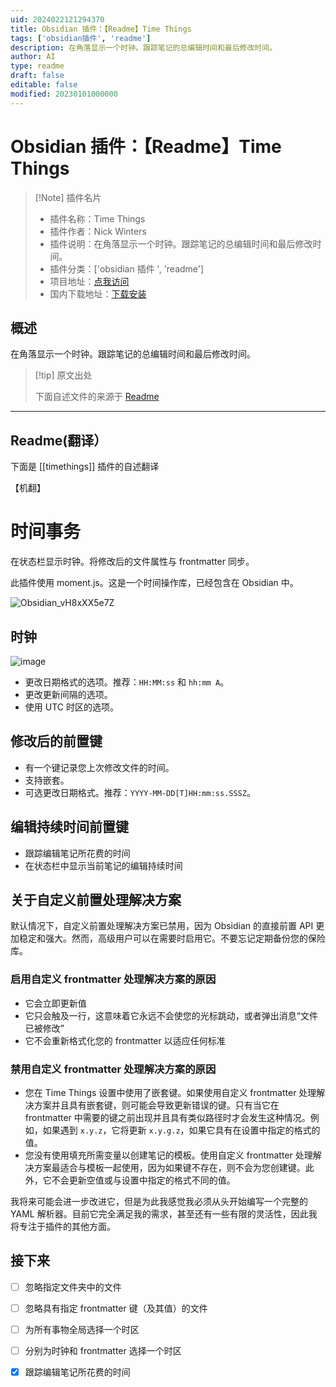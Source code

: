 ```yaml
---
uid: 2024022121294370
title: Obsidian 插件：【Readme】Time Things
tags: ['obsidian插件', 'readme']
description: 在角落显示一个时钟。跟踪笔记的总编辑时间和最后修改时间。
author: AI
type: readme
draft: false
editable: false
modified: 20230101000000
---
```


# Obsidian 插件：【Readme】Time Things

> [!Note] 插件名片
> - 插件名称：Time Things
> - 插件作者：Nick Winters
> - 插件说明：在角落显示一个时钟。跟踪笔记的总编辑时间和最后修改时间。
> - 插件分类：['obsidian 插件 ', 'readme']
> - 项目地址：[点我访问](https://github.com/DynamicPlayerSector/timethings)
> - 国内下载地址：[下载安装](https://pkmer.cn/products/plugin/pluginMarket/?timethings)

## 概述

在角落显示一个时钟。跟踪笔记的总编辑时间和最后修改时间。

> [!tip] 原文出处
>
>下面自述文件的来源于 [Readme](https://ghproxy.net/https://raw.githubusercontent.com/DynamicPlayerSector/timethings/main/README.md)

---

## Readme(翻译）

下面是 [[timethings]] 插件的自述翻译

【机翻】

# 时间事务

在状态栏显示时钟。将修改后的文件属性与 frontmatter 同步。

此插件使用 moment.js。这是一个时间操作库，已经包含在 Obsidian 中。

![Obsidian_vH8xXX5e7Z](https://cdn.pkmer.cn/covers/timethings_1_0.gif!pkmer)

## 时钟

![image](https://cdn.pkmer.cn/covers/timethings_1_1.png!pkmer)

- 更改日期格式的选项。推荐：`HH:MM:ss` 和 `hh:mm A`。
- 更改更新间隔的选项。
- 使用 UTC 时区的选项。

## 修改后的前置键

- 有一个键记录您上次修改文件的时间。
- 支持嵌套。
- 可选更改日期格式。推荐：`YYYY-MM-DD[T]HH:mm:ss.SSSZ`。

## 编辑持续时间前置键

- 跟踪编辑笔记所花费的时间
- 在状态栏中显示当前笔记的编辑持续时间

## 关于自定义前置处理解决方案

默认情况下，自定义前置处理解决方案已禁用，因为 Obsidian 的直接前置 API 更加稳定和强大。然而，高级用户可以在需要时启用它。不要忘记定期备份您的保险库。

### 启用自定义 frontmatter 处理解决方案的原因

- 它会立即更新值
- 它只会触及一行，这意味着它永远不会使您的光标跳动，或者弹出消息“文件已被修改”
- 它不会重新格式化您的 frontmatter 以适应任何标准

### 禁用自定义 frontmatter 处理解决方案的原因

- 您在 Time Things 设置中使用了嵌套键。如果使用自定义 frontmatter 处理解决方案并且具有嵌套键，则可能会导致更新错误的键。只有当它在 frontmatter 中需要的键之前出现并且具有类似路径时才会发生这种情况。例如，如果遇到 `x.y.z`，它将更新 `x.y.g.z`，如果它具有在设置中指定的格式的值。
- 您没有使用填充所需变量以创建笔记的模板。使用自定义 frontmatter 处理解决方案最适合与模板一起使用，因为如果键不存在，则不会为您创建键。此外，它不会更新空值或与设置中指定的格式不同的值。

我将来可能会进一步改进它，但是为此我感觉我必须从头开始编写一个完整的 YAML 解析器。目前它完全满足我的需求，甚至还有一些有限的灵活性，因此我将专注于插件的其他方面。

## 接下来

- [ ] 忽略指定文件夹中的文件
- [ ] 忽略具有指定 frontmatter 键（及其值）的文件
- [ ] 为所有事物全局选择一个时区
- [ ] 分别为时钟和 frontmatter 选择一个时区
- [x] 跟踪编辑笔记所花费的时间



